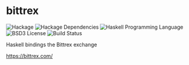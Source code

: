 bittrex
==============================
![Hackage](https://img.shields.io/hackage/v/bittrex.svg)
![Hackage Dependencies](https://img.shields.io/hackage-deps/v/bittrex.svg)
![Haskell Programming Language](https://img.shields.io/badge/language-Haskell-blue.svg)
![BSD3 License](http://img.shields.io/badge/license-BSD3-brightgreen.svg)
![Build Status](https://img.shields.io/circleci/project/dmjio/bittrex.svg)

Haskell bindings the Bittrex exchange

https://bittrex.com/
